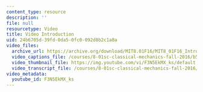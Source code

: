 ```yaml
---
content_type: resource
description: ''
file: null
resourcetype: Video
title: Video Introduction
uid: 24b6705d-39fd-0da5-0fc0-092d8b2c1a8a
video_files:
  archive_url: https://archive.org/download/MIT8.01F16/MIT8_01F16_Intro_300k.mp4
  video_captions_file: /courses/8-01sc-classical-mechanics-fall-2016/b50fed3deed953e7a83fd2bdda12f634_F3N5EkMX_ks.vtt
  video_thumbnail_file: https://img.youtube.com/vi/F3N5EkMX_ks/default.jpg
  video_transcript_file: /courses/8-01sc-classical-mechanics-fall-2016/637ca1c7a1cac1f493c781ec6a3f5422_F3N5EkMX_ks.pdf
video_metadata:
  youtube_id: F3N5EkMX_ks
---
```

